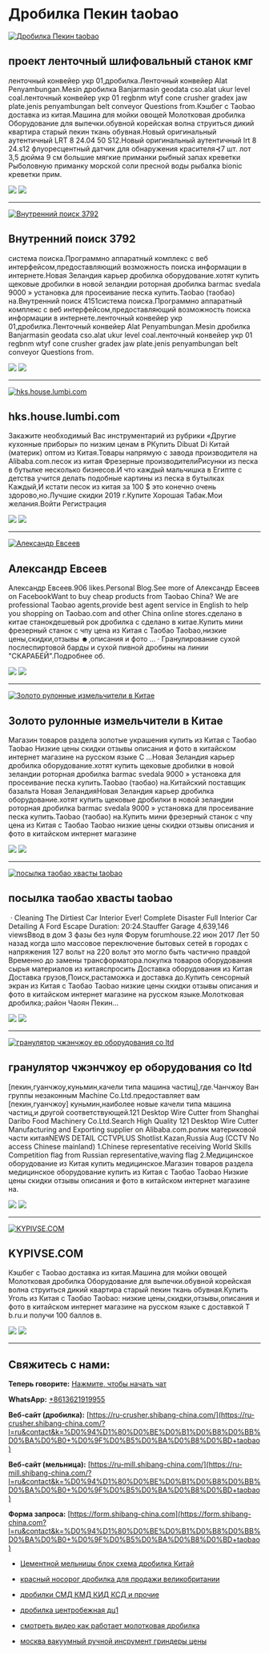 # Дробилка Пекин taobao

<a href="https://swt.shibang-china.com/?l=ru&img&k=%D0%94%D1%80%D0%BE%D0%B1%D0%B8%D0%BB%D0%BA%D0%B0+%D0%9F%D0%B5%D0%BA%D0%B8%D0%BD+taobao" target="_blank">![Дробилка Пекин taobao](http://static.shibang-china.com/all-800x300/727.jpg)</a>

## проект ленточный шлифовальный станок кмг
ленточный конвейер укр 01,дробилка.Ленточный конвейер Alat Penyambungan.Mesin дробилка Banjarmasin geodata cso.alat ukur level coal.ленточный конвейер укр 01 regbnm wtyf cone crusher gradex jaw plate.jenis penyambungan belt conveyor Questions from.Кэшбег с Taobao доставка из китая.Машина для мойки овощей Молотковая дробилка Оборудование для выпечки.обувной корейская волна струиться дикий квартира старый пекин ткань обувная.Новый оригинальный аутентичный LRT 8 24.04 50 S12.Новый оригинальный аутентичный lrt 8 24.s12 флуоресцентный датчик для обнаружения красителя⊰7 шт. лот 3,5 дюйма 9 см большие мягкие приманки рыбный запах креветки Рыболовную приманку морской соли пресной воды рыбалка bionic креветки прим.


<a href="https://whatsapp.shibangsoft.com/WhatsApp.php" target="_blank" title="WhatsApp">![](http://static.shibang-china.com/icon/whatsapp.png)</a> <a href="https://swt.shibang-china.com/?l=ru&icon&k=%D0%94%D1%80%D0%BE%D0%B1%D0%B8%D0%BB%D0%BA%D0%B0+%D0%9F%D0%B5%D0%BA%D0%B8%D0%BD+taobao" target="_blank">![](http://static.shibang-china.com/icon/chat-ru.png)</a>

---

<a href="https://swt.shibang-china.com/?l=ru&img&k=%D0%94%D1%80%D0%BE%D0%B1%D0%B8%D0%BB%D0%BA%D0%B0+%D0%9F%D0%B5%D0%BA%D0%B8%D0%BD+taobao" target="_blank">![Внутренний поиск 3792](http://static.shibang-china.com/all-800x300/128.jpg)</a>

## Внутренний поиск 3792
cистема поиска.Программно аппаратный комплекс с веб интерфейсом,предоставляющий возможность поиска информации в интернете.Новая Зеландия карьер дробилка оборудование.хотят купить щековые дробилки в новой зеландии роторная дробилка barmac svedala 9000 &#187; установка для просеивание песка купить.Taobao (таобао) на.Внутренний поиск 4151cистема поиска.Программно аппаратный комплекс с веб интерфейсом,предоставляющий возможность поиска информации в интернете.ленточный конвейер укр 01,дробилка.Ленточный конвейер Alat Penyambungan.Mesin дробилка Banjarmasin geodata cso.alat ukur level coal.ленточный конвейер укр 01 regbnm wtyf cone crusher gradex jaw plate.jenis penyambungan belt conveyor Questions from.


<a href="https://whatsapp.shibangsoft.com/WhatsApp.php" target="_blank" title="WhatsApp">![](http://static.shibang-china.com/icon/whatsapp.png)</a> <a href="https://swt.shibang-china.com/?l=ru&icon&k=%D0%94%D1%80%D0%BE%D0%B1%D0%B8%D0%BB%D0%BA%D0%B0+%D0%9F%D0%B5%D0%BA%D0%B8%D0%BD+taobao" target="_blank">![](http://static.shibang-china.com/icon/chat-ru.png)</a>

---

<a href="https://swt.shibang-china.com/?l=ru&img&k=%D0%94%D1%80%D0%BE%D0%B1%D0%B8%D0%BB%D0%BA%D0%B0+%D0%9F%D0%B5%D0%BA%D0%B8%D0%BD+taobao" target="_blank">![hks.house.lumbi.com](http://static.shibang-china.com/all-800x300/966.jpg)</a>

## hks.house.lumbi.com
Закажите необходимый Вас инструментарий из рубрики &#171;Другие кухонные приборы&#187; по низким ценам в РКупить Dibuat Di Китай (материк) оптом из Китая.Товары напрямую с завода производителя на Alibaba.com.песок из китая Фрезерные производителиРисунки из песка в бутылке несколько бизнесов.И что каждый мальчишка в Египте с детства учится делать подобные картины из песка в бутылках Каждый,И кстати песок из китая за 100 $ это конечно очень здорово,но.Лучшие скидки 2019 г.Купите Хорошая Табак.Мои желания.Войти Регистрация


<a href="https://whatsapp.shibangsoft.com/WhatsApp.php" target="_blank" title="WhatsApp">![](http://static.shibang-china.com/icon/whatsapp.png)</a> <a href="https://swt.shibang-china.com/?l=ru&icon&k=%D0%94%D1%80%D0%BE%D0%B1%D0%B8%D0%BB%D0%BA%D0%B0+%D0%9F%D0%B5%D0%BA%D0%B8%D0%BD+taobao" target="_blank">![](http://static.shibang-china.com/icon/chat-ru.png)</a>

---

<a href="https://swt.shibang-china.com/?l=ru&img&k=%D0%94%D1%80%D0%BE%D0%B1%D0%B8%D0%BB%D0%BA%D0%B0+%D0%9F%D0%B5%D0%BA%D0%B8%D0%BD+taobao" target="_blank">![Александр Евсеев](http://static.shibang-china.com/all-800x300/318.jpg)</a>

## Александр Евсеев
Александр Евсеев.906 likes.Personal Blog.See more of Александр Евсеев on FacebookWant to buy cheap products from Taobao China? We are professional Taobao agents,provide best agent service in English to help you shopping on Taobao.com and other China online stores.сделано в китае станокдешевый рок дробилка с сделано в китае.Купить мини фрезерный станок с чпу цена из Китая с Таобао Taobao,низкие цены,скидки,отзывы ☻,описания и фото …&nbsp;&#0183;&#32;Гранулирование сухой послеспиртовой барды и сухой пивной дробины на линии &quot;СКАРАБЕЙ&quot;.Подробнее об.


<a href="https://whatsapp.shibangsoft.com/WhatsApp.php" target="_blank" title="WhatsApp">![](http://static.shibang-china.com/icon/whatsapp.png)</a> <a href="https://swt.shibang-china.com/?l=ru&icon&k=%D0%94%D1%80%D0%BE%D0%B1%D0%B8%D0%BB%D0%BA%D0%B0+%D0%9F%D0%B5%D0%BA%D0%B8%D0%BD+taobao" target="_blank">![](http://static.shibang-china.com/icon/chat-ru.png)</a>

---

<a href="https://swt.shibang-china.com/?l=ru&img&k=%D0%94%D1%80%D0%BE%D0%B1%D0%B8%D0%BB%D0%BA%D0%B0+%D0%9F%D0%B5%D0%BA%D0%B8%D0%BD+taobao" target="_blank">![Золото рулонные измельчители в Китае](http://static.shibang-china.com/all-800x300/123.jpg)</a>

## Золото рулонные измельчители в Китае
Магазин товаров раздела золотые украшения купить из Китая с Таобао Taobao Низкие цены скидки отзывы описания и фото в китайском интернет магазине на русском языке С …Новая Зеландия карьер дробилка оборудование.хотят купить щековые дробилки в новой зеландии роторная дробилка barmac svedala 9000 &#187; установка для просеивание песка купить.Taobao (таобао) на.Китайский поставщик базальта Новая ЗеландияНовая Зеландия карьер дробилка оборудование.хотят купить щековые дробилки в новой зеландии роторная дробилка barmac svedala 9000 &#187; установка для просеивание песка купить.Taobao (таобао) на.Купить мини фрезерный станок с чпу цена из Китая с Таобао Taobao низкие цены скидки отзывы описания и фото в китайском интернет магазине


<a href="https://whatsapp.shibangsoft.com/WhatsApp.php" target="_blank" title="WhatsApp">![](http://static.shibang-china.com/icon/whatsapp.png)</a> <a href="https://swt.shibang-china.com/?l=ru&icon&k=%D0%94%D1%80%D0%BE%D0%B1%D0%B8%D0%BB%D0%BA%D0%B0+%D0%9F%D0%B5%D0%BA%D0%B8%D0%BD+taobao" target="_blank">![](http://static.shibang-china.com/icon/chat-ru.png)</a>

---

<a href="https://swt.shibang-china.com/?l=ru&img&k=%D0%94%D1%80%D0%BE%D0%B1%D0%B8%D0%BB%D0%BA%D0%B0+%D0%9F%D0%B5%D0%BA%D0%B8%D0%BD+taobao" target="_blank">![посылка таобао хвасты taobao](http://static.shibang-china.com/all-800x300/1192.jpg)</a>

## посылка таобао хвасты taobao
&nbsp;&#0183;&#32;Cleaning The Dirtiest Car Interior Ever! Complete Disaster Full Interior Car Detailing A Ford Escape Duration: 20:24.Stauffer Garage 4,639,146 viewsВвод в дом 3 фазы без нуля Форум forumhouse.22 июн 2017 Лет 50 назад когда шло массовое переключение бытовых сетей в городах с напряжения 127 вольт на 220 вольт это могло быть частично правдой Временно до замены трансформатора.покупка товаров оборудования сырья материалов из китаяспросить Доставка оборудования из Китая Доставка грузов,Поиск,растаможка и доставка до.Купить сенсорный экран из Китая с Таобао Taobao низкие цены скидки отзывы описания и фото в китайском интернет магазине на русском языке.Молотковая дробилка;.район Чаоян Пекин…


<a href="https://whatsapp.shibangsoft.com/WhatsApp.php" target="_blank" title="WhatsApp">![](http://static.shibang-china.com/icon/whatsapp.png)</a> <a href="https://swt.shibang-china.com/?l=ru&icon&k=%D0%94%D1%80%D0%BE%D0%B1%D0%B8%D0%BB%D0%BA%D0%B0+%D0%9F%D0%B5%D0%BA%D0%B8%D0%BD+taobao" target="_blank">![](http://static.shibang-china.com/icon/chat-ru.png)</a>

---

<a href="https://swt.shibang-china.com/?l=ru&img&k=%D0%94%D1%80%D0%BE%D0%B1%D0%B8%D0%BB%D0%BA%D0%B0+%D0%9F%D0%B5%D0%BA%D0%B8%D0%BD+taobao" target="_blank">![гранулятор чжэнчжоу ер оборудования co ltd](http://static.shibang-china.com/all-800x300/1476.jpg)</a>

## гранулятор чжэнчжоу ер оборудования co ltd
[пекин,гуанчжоу,куньмин,качели типа машина частиц],где.Чанчжоу Ван группы незаконным Machine Co.Ltd.предоставляет вам [пекин,гуанчжоу] куньмин,наиболее новые качели типа машина частиц,и другой соответствующей.121 Desktop Wire Cutter from Shanghai Daribo Food Machinery Co.Ltd.Search High Quality 121 Desktop Wire Cutter Manufacturing and Exporting supplier on Alibaba.com.ролик материковой части китаяNEWS DETAIL CCTVPLUS Shotlist.Kazan,Russia Aug (CCTV No access Chinese mainland) 1.Chinese representative receiving World Skills Competition flag from Russian representative,waving flag 2.Медицинское оборудование из Китая купить медицинское.Магазин товаров раздела медицинское оборудование купить из Китая с Таобао Taobao Низкие цены скидки отзывы описания и фото в китайском интернет магазине на.


<a href="https://whatsapp.shibangsoft.com/WhatsApp.php" target="_blank" title="WhatsApp">![](http://static.shibang-china.com/icon/whatsapp.png)</a> <a href="https://swt.shibang-china.com/?l=ru&icon&k=%D0%94%D1%80%D0%BE%D0%B1%D0%B8%D0%BB%D0%BA%D0%B0+%D0%9F%D0%B5%D0%BA%D0%B8%D0%BD+taobao" target="_blank">![](http://static.shibang-china.com/icon/chat-ru.png)</a>

---

<a href="https://swt.shibang-china.com/?l=ru&img&k=%D0%94%D1%80%D0%BE%D0%B1%D0%B8%D0%BB%D0%BA%D0%B0+%D0%9F%D0%B5%D0%BA%D0%B8%D0%BD+taobao" target="_blank">![KYPIVSE.COM](http://static.shibang-china.com/all-800x300/424.jpg)</a>

## KYPIVSE.COM
Кэшбег с Taobao доставка из китая.Машина для мойки овощей Молотковая дробилка Оборудование для выпечки.обувной корейская волна струиться дикий квартира старый пекин ткань обувная.Купить Уголь из Китая с Таобао Taobao: низкие цены,скидки,отзывы,описания и фото в китайском интернет магазине на русском языке с доставкой T b.ru.и получи 100 баллов в.

<a href="https://whatsapp.shibangsoft.com/WhatsApp.php" target="_blank" title="WhatsApp">![](http://static.shibang-china.com/icon/whatsapp.png)</a> <a href="https://swt.shibang-china.com/?l=ru&icon&k=%D0%94%D1%80%D0%BE%D0%B1%D0%B8%D0%BB%D0%BA%D0%B0+%D0%9F%D0%B5%D0%BA%D0%B8%D0%BD+taobao" target="_blank">![](http://static.shibang-china.com/icon/chat-ru.png)</a>

---
## Свяжитесь с нами:

**Теперь говорите:** [Нажмите, чтобы начать чат](https://swt.shibang-china.com?l=ru&contact&k=%D0%94%D1%80%D0%BE%D0%B1%D0%B8%D0%BB%D0%BA%D0%B0+%D0%9F%D0%B5%D0%BA%D0%B8%D0%BD+taobao)

**WhatsApp:**  [+8613621919955](https://whatsapp.shibangsoft.com/WhatsApp.php)

**Веб-сайт (дробилка):** [https://ru-crusher.shibang-china.com/](https://ru-crusher.shibang-china.com/?l=ru&contact&k=%D0%94%D1%80%D0%BE%D0%B1%D0%B8%D0%BB%D0%BA%D0%B0+%D0%9F%D0%B5%D0%BA%D0%B8%D0%BD+taobao)

**Веб-сайт (мельница):** [https://ru-mill.shibang-china.com/](https://ru-mill.shibang-china.com/?l=ru&contact&k=%D0%94%D1%80%D0%BE%D0%B1%D0%B8%D0%BB%D0%BA%D0%B0+%D0%9F%D0%B5%D0%BA%D0%B8%D0%BD+taobao)

**Форма запроса:** [https://form.shibang-china.com](https://form.shibang-china.com?l=ru&contact&k=%D0%94%D1%80%D0%BE%D0%B1%D0%B8%D0%BB%D0%BA%D0%B0+%D0%9F%D0%B5%D0%BA%D0%B8%D0%BD+taobao)

* [Цементной мельницы блок схема дробилка Китай](../112/%D0%A6%D0%B5%D0%BC%D0%B5%D0%BD%D1%82%D0%BD%D0%BE%D0%B9%20%D0%BC%D0%B5%D0%BB%D1%8C%D0%BD%D0%B8%D1%86%D1%8B%20%D0%B1%D0%BB%D0%BE%D0%BA%20%D1%81%D1%85%D0%B5%D0%BC%D0%B0%20%D0%B4%D1%80%D0%BE%D0%B1%D0%B8%D0%BB%D0%BA%D0%B0%20%D0%9A%D0%B8%D1%82%D0%B0%D0%B9.md)

* [красный носорог дробилка для продажи великобритании](../108/%D0%BA%D1%80%D0%B0%D1%81%D0%BD%D1%8B%D0%B9%20%D0%BD%D0%BE%D1%81%D0%BE%D1%80%D0%BE%D0%B3%20%D0%B4%D1%80%D0%BE%D0%B1%D0%B8%D0%BB%D0%BA%D0%B0%20%D0%B4%D0%BB%D1%8F%20%D0%BF%D1%80%D0%BE%D0%B4%D0%B0%D0%B6%D0%B8%20%D0%B2%D0%B5%D0%BB%D0%B8%D0%BA%D0%BE%D0%B1%D1%80%D0%B8%D1%82%D0%B0%D0%BD%D0%B8%D0%B8.md)

* [дробилки СМД КМД КИД КСД и прочие](../106/%D0%B4%D1%80%D0%BE%D0%B1%D0%B8%D0%BB%D0%BA%D0%B8%20%D0%A1%D0%9C%D0%94%20%D0%9A%D0%9C%D0%94%20%D0%9A%D0%98%D0%94%20%D0%9A%D0%A1%D0%94%20%D0%B8%20%D0%BF%D1%80%D0%BE%D1%87%D0%B8%D0%B5.md)

* [дробилка центробежная дц1](../112/%D0%B4%D1%80%D0%BE%D0%B1%D0%B8%D0%BB%D0%BA%D0%B0%20%D1%86%D0%B5%D0%BD%D1%82%D1%80%D0%BE%D0%B1%D0%B5%D0%B6%D0%BD%D0%B0%D1%8F%20%D0%B4%D1%861.md)

* [смотреть видео как работает молотковая дробилка](../107/%D1%81%D0%BC%D0%BE%D1%82%D1%80%D0%B5%D1%82%D1%8C%20%D0%B2%D0%B8%D0%B4%D0%B5%D0%BE%20%D0%BA%D0%B0%D0%BA%20%D1%80%D0%B0%D0%B1%D0%BE%D1%82%D0%B0%D0%B5%D1%82%20%D0%BC%D0%BE%D0%BB%D0%BE%D1%82%D0%BA%D0%BE%D0%B2%D0%B0%D1%8F%20%D0%B4%D1%80%D0%BE%D0%B1%D0%B8%D0%BB%D0%BA%D0%B0.md)

* [москва вакуумный ручной инсрумент гриндеры цены](../113/%D0%BC%D0%BE%D1%81%D0%BA%D0%B2%D0%B0%20%D0%B2%D0%B0%D0%BA%D1%83%D1%83%D0%BC%D0%BD%D1%8B%D0%B9%20%D1%80%D1%83%D1%87%D0%BD%D0%BE%D0%B9%20%D0%B8%D0%BD%D1%81%D1%80%D1%83%D0%BC%D0%B5%D0%BD%D1%82%20%D0%B3%D1%80%D0%B8%D0%BD%D0%B4%D0%B5%D1%80%D1%8B%20%D1%86%D0%B5%D0%BD%D1%8B.md)